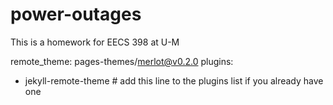 # power-outages
This is a homework for EECS 398 at U-M 

remote_theme: pages-themes/merlot@v0.2.0
plugins:
  - jekyll-remote-theme # add this line to the plugins list if you already have one
